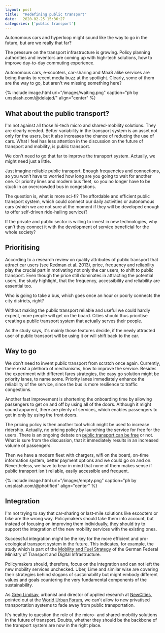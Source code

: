 ```yaml
---
layout: post
title:  "Redefining public transport"
date:   2020-02-25 15:36:27
categories: ['public transport']
---
```

Autonomous cars and hyperloop might sound like the way to go in the future, but are we really that far?

The pressure on the transport infrastructure is growing. Policy planning authorities and inventors are coming up with high-tech solutions, how to improve day-to-day commuting experience.

Autonomous cars, e-scooters, car-sharing and MaaS alike services are being thanks to recent media buzz at the spotlight. Clearly, some of them are the way to go, but aren't we missing something here? 

{% include image.html url="/images/waiting.png" caption="ph by unsplash.com/@delajed/" align="center" %}

## What about the public transport?

I'm not against all those hi-tech micro and shared-mobility solutions. They are clearly needed. Better variability in the transport system is an asset not only for the users, but it also increases the chance of reducing the use of cars. What I feel has less attention in the discussion on the future of transport and mobility, is public transport.

We don't need to go that far to improve the transport system. Actually, we might need just a little.

Just imagine reliable public transport. Enough frequencies and connections, so you won't have to worried how long are you going to wait for another one. Or priority lines and modern bus fleet, so you no longer have to be stuck in an overcrowded bus in congestions.

The question is, what is more sci-fi? The affordable and efficient public transport system, which could connect our daily activities or autonomous cars (which we are not sure at the moment if they will be developed enough to offer self-driven ride-hailing service)?

If the private and public sector is willing to invest in new technologies, why can't they connect it with the development of service beneficial for the whole society?

## Prioritising

According to a research review on quality attributes of public transport that attract car users (see [Redman et al. 2013](https://www.sciencedirect.com/science/article/abs/pii/S0967070X12001692?via%3Dihub)), price, frequency and reliability play the crucial part in motivating not only the car users, to shift to public transport. Even though the price still dominates in attracting the potential users, the study highlight, that the frequency, accessibility and reliability are essential too.

Who is going to take a bus, which goes once an hour or poorly connects the city districts, right?

Without making the public transport reliable and useful we could hardly expect, more people will get on the board. Cities should thus prioritise creating a public transport system that actually serves their people.

As the study says, it's mainly those features decide, if the newly attracted user of public transport will be using it or will shift back to the car.

## Way to go

We don't need to invent public transport from scratch once again. Currently, there exist a plethora of mechanisms, how to improve the service. Besides the experiment with different fares strategies, the easy go solution might be priority lanes, to name some. Priority lanes immediately enhance the reliability of the service, since the bus is more resilience to traffic congestions.

Another fast improvement is shortening the onboarding time by allowing passengers to get on and off by using all of the doors. Although it might sound apparent, there are plenty of services, which enables passengers to get in only by using the front doors.

The pricing policy is then another tool which might be used to increase ridership. Actually, no pricing policy by launching the service for free for the users. There is an ongoing debate on [public transport can be free](https://www.jacobinmag.com/2018/08/public-transportation-brussels-free-tickets) or not. What is sure from the discussion, that it immediately results in an increased volume of passengers.

Then we have a modern fleet with chargers, wifi on the board, on-time information system, better payment options and we could go on and on. Nevertheless, we have to bear in mind that none of them makes sense if public transport isn't reliable, easily accessible and frequent.


{% include image.html url="/images/empty.png" caption="ph by unsplash.com/@photified" align="center" %}

## Integration

I'm not trying to say that car-sharing or last-mile solutions like escooters or bike are the wrong way. Policymakers should take them into account, but instead of focusing on improving them individually, they should try to support the integration of the new mobility services with the existing ones.

Successful integration might be the key for the more efficient and pro-ecological transport system in the future. This indicates, for example, the study which is part of the [Mobility and Fuel Strategy](https://www.bmvi.de/SharedDocs/EN/Documents/MKS/mfs-strategy-final-en.pdf?__blob=publicationFile) of the German Federal Ministry of Transport and Digital Infrastructure. 

Policymakers should, therefore, focus on the integration and can not left the new mobility services unchecked. Uber, Lime and similar wise are covering their strategies behind slogans of sustainability but might embody different values and goals countering the very fundamental components of the sustainability.

As [Greg Lindsay](http://www.greglindsay.org/), urbanist and director of applied research at [NewCities](https://newcities.org/), pointed out at the [World Urban Forum](https://wuf.unhabitat.org/), we can't allow to new privatised transportation systems to fade away from public transportation.

It's healthy to question the role of the micro- and shared-mobility solutions in the future of transport. Doubts, whether they should be the backbone of the transport system are now in the right place.

